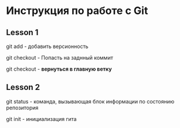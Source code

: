 # Инструкция по работе с Git
## Lesson 1

git add - добавить версионность

git checkout - Попасть на заднный коммит

git checkout - **вернуться в главную ветку**

## Lesson 2

git status - команда, вызывающая блок информации по состоянию репозитория

git init - инициализация гита
